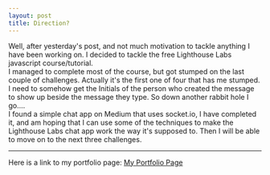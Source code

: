 ```yaml
---
layout: post
title: Direction?
---
```


Well, after yesterday's post, and not much motivation to tackle anything I have been working on. I decided to tackle the free Lighthouse Labs javascript course/tutorial. 
<br>
I managed to complete most of the course, but got stumped on the last couple of challenges. Actually it's the first one of four that has me stumped. I need to somehow get the Initials of the person who created the message to show up beside the message they type. So down another rabbit hole I go....
<br>
I found a simple chat app on Medium that uses socket.io, I have completed it, and am hoping that I can use some of the techniques to make the Lighthouse Labs chat app work the way it's supposed to. Then I will be able to move on to the next three challenges. 


---

Here is a link to my portfolio page:
[My Portfolio Page](https://dragon8029.github.io/Portfolio/)






